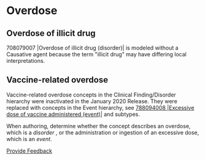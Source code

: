 # Overdose

## Overdose of illicit drug

708079007 |Overdose of illicit drug (disorder)| is modeled without a Causative agent because the term "illicit drug" may have differing local interpretations.

## Vaccine-related overdose

Vaccine-related overdose concepts in the Clinical Finding/Disorder hierarchy were inactivated in the January 2020 Release. They were replaced with concepts in the Event hierarchy, see  [788094008 |Excessive dose of vaccine administered (event)|](http://snomed.info/id/788094008) and subtypes.

When authoring, determine whether the concept describes an overdose, which is a  _disorder_ , or the administration or ingestion of an excessive dose, which is an  _event_.






<a href="https://docs.google.com/forms/d/e/1FAIpQLScTmbZIf0UEQwYDkY27EEWBkaiYkHSbR0_9DmFrMLXoQLyL7Q/viewform?usp=pp_url&entry.1767247133=SCT+Editorial+Guide&entry.670899847=Overdose" class="button primary">Provide Feedback</a>
